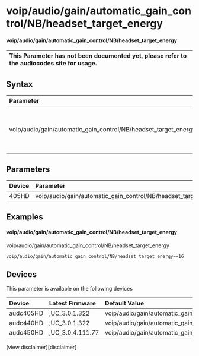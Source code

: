 ﻿---
description: voip/audio/gain/automatic_gain_control/NB/headset_target_energy
search: false
---

# voip/audio/gain/automatic_gain_control/NB/headset_target_energy

#### voip/audio/gain/automatic_gain_control/NB/headset_target_energy


| This Parameter has not been documented yet, please refer to the audiocodes site for usage.  |
| :--- |

## Syntax
| Parameter | Syntax |
| :--- | :--- |
|voip/audio/gain/automatic_gain_control/NB/headset_target_energy | {% raw %} undefined {% endraw %} |

## Parameters
|Device|Parameter|value|Description|
|:---|:---|:---|:---|
| 405HD | voip/audio/gain/automatic_gain_control/NB/headset_target_energy |  |  |

## Examples
#### voip/audio/gain/automatic_gain_control/NB/headset_target_energy

voip/audio/gain/automatic_gain_control/NB/headset_target_energy

```
voip/audio/gain/automatic_gain_control/NB/headset_target_energy=-16
```

## Devices
This parameter is available on the following devices

| Device | Latest Firmware | Default Value |
|:---|:---|:---|
| audc405HD | ;UC_3.0.1.322 | voip/audio/gain/automatic_gain_control/NB/headset_target_energy=-16 
| audc440HD | ;UC_3.0.1.322 | voip/audio/gain/automatic_gain_control/NB/headset_target_energy=-16 
| audc450HD | ;UC_3.0.4.111.77 | voip/audio/gain/automatic_gain_control/NB/headset_target_energy=-16 

(view disclaimer)[disclaimer]
